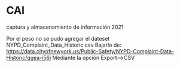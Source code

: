 # CAI
captura y almacenamiento de información 2021

Por el peso no se pudo agregar el dateset NYPD_Complaint_Data_Historic.csv
Bajarlo de:
https://data.cityofnewyork.us/Public-Safety/NYPD-Complaint-Data-Historic/qgea-i56i
Mediante la opción Export-->CSV
